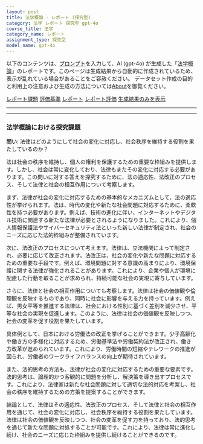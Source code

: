 ```yaml
---
layout: post
title: 法学概論 - レポート (探究型)
category: 法学 レポート 探究型 gpt-4o
course_title: 法学
category_name: レポート
assignment_type: 探究型
model_name: gpt-4o
---
```


以下のコンテンツは、[プロンプト](http://127.0.0.1:8000/generated/法学/gpt-4o/prompt_レポート-探究型.md)を入力して、AI (gpt-4o) が生成した「[法学概論](/contents/法学/)」のレポートです。このページは生成結果から自動的に作成されているため、表示が乱れている場合があることをご容赦ください。
データセット作成の目的と利用上の注意および生成の方法については[About](/About)を御覧ください。

[レポート課題](../レポート課題-探究型)
[評価基準](../評価基準-探究型)
[レポート](../レポート-探究型)
[レポート評価](../レポート評価-探究型)
[生成結果のみを表示](http://127.0.0.1:8000/generated/法学/gpt-4o/レポート-探究型.md)
  

***
***
  
### 法学概論における探究課題

**問い**: 法律はどのようにして社会の変化に対応し、社会秩序を維持する役割を果たしているのか？

法は社会の秩序を維持し、個人の権利を保護するための重要な枠組みを提供します。しかし、社会は常に変化しており、法律もまたその変化に対応する必要があります。この問いに対する答えを探究するために、法の適応性、法改正のプロセス、そして法律と社会の相互作用について考察します。

まず、法律が社会の変化に対応するための基本的なメカニズムとして、法の適応性が挙げられます。法は、時代の変化や新たな社会問題に対応するために、柔軟性を持つ必要があります。例えば、技術の進化に伴い、インターネットやデジタル技術に関連する新たな法律が必要とされるようになりました。これにより、個人情報保護法やサイバーセキュリティ法といった新しい法律が制定され、社会のニーズに応じた法的枠組みが整備されています。

次に、法改正のプロセスについて考えます。法律は、立法機関によって制定され、必要に応じて改正されます。法改正は、社会の変化や新たな問題に対応するための重要な手段です。例えば、環境問題に対する意識の高まりにより、環境保護に関する法律が強化されることがあります。これにより、企業や個人が環境に配慮した行動を取ることが求められ、持続可能な社会の実現に寄与しています。

さらに、法律と社会の相互作用についても考察します。法律は社会の価値観や倫理観を反映するものであり、同時に社会に影響を与える力を持っています。例えば、男女平等を推進する法律は、社会における性別に基づく差別を減少させ、平等な社会の実現を促進します。このように、法律は社会の価値観を反映しつつ、社会の変革を促す役割を果たしています。

具体例として、日本における労働法の改正を挙げることができます。少子高齢化や働き方の多様化に対応するため、労働基準法や労働契約法が改正され、働き方改革が進められています。これにより、労働時間の短縮やテレワークの推進が図られ、労働者のワークライフバランスの向上が期待されています。

また、法的思考の方法も、法律が社会の変化に対応するための重要な要素です。法的思考は、論理的かつ客観的に問題を分析し、解決策を導き出すプロセスです。これにより、法律家は新たな社会問題に対して適切な法的対応を考案し、社会の秩序を維持するための方策を提案することができます。

結論として、法律はその適応性、法改正のプロセス、そして法律と社会の相互作用を通じて、社会の変化に対応し、社会秩序を維持する役割を果たしています。法律は社会の価値観を反映しつつ、社会の変革を促す力を持っており、法的思考を通じて新たな問題に対処することが可能です。これにより、法律は常に進化し続け、社会のニーズに応じた枠組みを提供し続けることができるのです。
